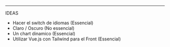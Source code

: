 ------------------------------------

IDEAS

- Hacer el switch de idiomas (Essencial)
- Claro / Oscuro (No essencial)
- Un chart dinamico (Essencial)
- Utilizar Vue.js con Tailwind para el Front (Essencial)